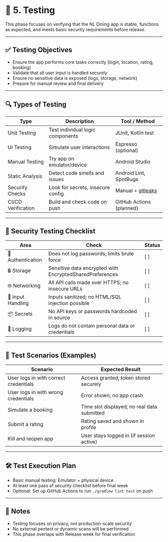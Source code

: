 
# 🧪 5. Testing

This phase focuses on verifying that the NL Dining app is stable, functions as expected, and meets basic security requirements before release.

---

## ✅ Testing Objectives

- Ensure the app performs core tasks correctly (login, location, rating, booking)
- Validate that all user input is handled securely
- Ensure no sensitive data is exposed (logs, storage, network)
- Prepare for manual review and final delivery

---

## 🔍 Types of Testing

| Type               | Description                                  | Tool / Method                |
|--------------------|----------------------------------------------|------------------------------|
| Unit Testing       | Test individual logic components             | JUnit, Kotlin test           |
| UI Testing         | Simulate user interactions                   | Espresso (optional)          |
| Manual Testing     | Try app on emulator/device                   | Android Studio               |
| Static Analysis    | Detect code smells and issues                | Android Lint, SpotBugs       |
| Security Checks    | Look for secrets, insecure config            | Manual + [gitleaks](https://github.com/gitleaks/gitleaks) |
| CI/CD Verification | Build and check code on push                 | GitHub Actions (planned)     |

---

## 🔐 Security Testing Checklist

| Area            | Check                                                                 | Status |
|------------------|-----------------------------------------------------------------------|--------|
| 🔑 Authentication | Does not log passwords; limits brute force                          | [ ]    |
| 🔒 Storage         | Sensitive data encrypted with EncryptedSharedPreferences            | [ ]    |
| 🌐 Networking      | All API calls made over HTTPS; no insecure URLs                     | [ ]    |
| 🧼 Input Handling  | Inputs sanitized; no HTML/SQL injection possible                     | [ ]    |
| 📦 Secrets         | No API keys or passwords hardcoded in source                        | [ ]    |
| 📂 Logging         | Logs do not contain personal data or credentials                    | [ ]    |

---

## 🧪 Test Scenarios (Examples)

| Scenario                              | Expected Result                               |
|---------------------------------------|-----------------------------------------------|
| User logs in with correct credentials | Access granted; token stored securely         |
| User logs in with wrong credentials   | Error shown; no app crash                     |
| Simulate a booking                    | Time slot displayed; no real data submitted   |
| Submit a rating                       | Rating saved and shown in profile             |
| Kill and reopen app                   | User stays logged in (if session active)      |

---

## 🛠️ Test Execution Plan

- Basic manual testing: Emulator + physical device
- At least one pass of security checklist before final week
- Optional: Set up GitHub Actions to run `./gradlew lint test` on push

---

## 📌 Notes

- Testing focuses on privacy, not production-scale security
- No external pentest or dynamic scans will be performed
- This phase overlaps with Release week for final verification

